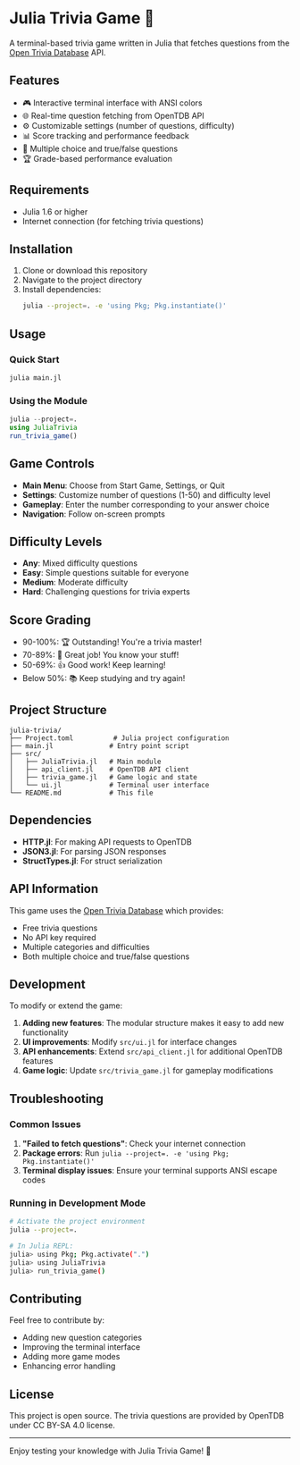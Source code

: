 # Julia Trivia Game 🎯

A terminal-based trivia game written in Julia that fetches questions from the [Open Trivia Database](https://opentdb.com/) API.

## Features

- 🎮 Interactive terminal interface with ANSI colors
- 🌐 Real-time question fetching from OpenTDB API
- ⚙️ Customizable settings (number of questions, difficulty)
- 📊 Score tracking and performance feedback
- 🎲 Multiple choice and true/false questions
- 🏆 Grade-based performance evaluation

## Requirements

- Julia 1.6 or higher
- Internet connection (for fetching trivia questions)

## Installation

1. Clone or download this repository
2. Navigate to the project directory
3. Install dependencies:
   ```bash
   julia --project=. -e 'using Pkg; Pkg.instantiate()'
   ```

## Usage

### Quick Start
```bash
julia main.jl
```

### Using the Module
```julia
julia --project=.
using JuliaTrivia
run_trivia_game()
```

## Game Controls

- **Main Menu**: Choose from Start Game, Settings, or Quit
- **Settings**: Customize number of questions (1-50) and difficulty level
- **Gameplay**: Enter the number corresponding to your answer choice
- **Navigation**: Follow on-screen prompts

## Difficulty Levels

- **Any**: Mixed difficulty questions
- **Easy**: Simple questions suitable for everyone
- **Medium**: Moderate difficulty
- **Hard**: Challenging questions for trivia experts

## Score Grading

- 90-100%: 🏆 Outstanding! You're a trivia master!
- 70-89%: 🥇 Great job! You know your stuff!
- 50-69%: 👍 Good work! Keep learning!
- Below 50%: 📚 Keep studying and try again!

## Project Structure

```
julia-trivia/
├── Project.toml          # Julia project configuration
├── main.jl              # Entry point script
├── src/
│   ├── JuliaTrivia.jl   # Main module
│   ├── api_client.jl    # OpenTDB API client
│   ├── trivia_game.jl   # Game logic and state
│   └── ui.jl            # Terminal user interface
└── README.md            # This file
```

## Dependencies

- **HTTP.jl**: For making API requests to OpenTDB
- **JSON3.jl**: For parsing JSON responses
- **StructTypes.jl**: For struct serialization

## API Information

This game uses the [Open Trivia Database](https://opentdb.com/) which provides:
- Free trivia questions
- No API key required
- Multiple categories and difficulties
- Both multiple choice and true/false questions

## Development

To modify or extend the game:

1. **Adding new features**: The modular structure makes it easy to add new functionality
2. **UI improvements**: Modify `src/ui.jl` for interface changes
3. **API enhancements**: Extend `src/api_client.jl` for additional OpenTDB features
4. **Game logic**: Update `src/trivia_game.jl` for gameplay modifications

## Troubleshooting

### Common Issues

1. **"Failed to fetch questions"**: Check your internet connection
2. **Package errors**: Run `julia --project=. -e 'using Pkg; Pkg.instantiate()'`
3. **Terminal display issues**: Ensure your terminal supports ANSI escape codes

### Running in Development Mode

```bash
# Activate the project environment
julia --project=.

# In Julia REPL:
julia> using Pkg; Pkg.activate(".")
julia> using JuliaTrivia
julia> run_trivia_game()
```

## Contributing

Feel free to contribute by:
- Adding new question categories
- Improving the terminal interface
- Adding more game modes
- Enhancing error handling

## License

This project is open source. The trivia questions are provided by OpenTDB under CC BY-SA 4.0 license.

---

Enjoy testing your knowledge with Julia Trivia Game! 🎉
